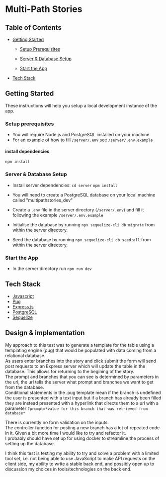 # Multi-Path Stories

## Table of Contents

- [Getting Started](#Getting-Started)

  - [Setup Prerequisites](#Setup-Prerequisites)

  - [Server & Database Setup](#Server-&-Database-Setup)

  - [Start the App](#Start-the-App)

- [Tech Stack](#Tech-Stack)

## Getting Started

These instructions will help you setup a local development instance of the app.

### Setup prerequisites

- You will require Node.js and PostgreSQL installed on your machine.
- For an example of how to fill `/server/.env` see `/server/.env.example`

#### install dependencies

`npm install`

### Server & Database Setup

- Install server dependencies:
  `cd server`
  `npm install`
- You will need to create a PostgreSQL database on your local machine called "multipathstories_dev"
- Create a `.env` file in the server directory (`/server/.env`) and fill it following the example `/server/.env.example`
- Initialise the database by running `npx sequelize-cli db:migrate` from within the server directory.

- Seed the database by running `npx sequelize-cli db:seed:all` from within the server directory.

### Start the App

- In the server directory run `npm run dev`

## Tech Stack

- [Javascript](https://www.javascript.com/)
- [Pug](https://pugjs.org/api/getting-started.html)
- [Express.js](https://expressjs.com/)
- [PostgreSQL](https://www.postgresql.org/)
- [Sequelize](https://sequelize.org/)

## Design & implementation

My approach to this test was to generate a template for the table using a templating engine (pug) that would be populated with data coming from a relational database.<br>
As users enter branches into the story and click submit the form will send post requests to an Express server which will update the table in the database. This allows for returning to the begining of the story.<br>
The prompt and branches that you can see is determined by parameters in the url, the url tells the server what prompt and branches we want to get from the database.<br>
Conditional statements in the .pug template mean if the branch is undefined the user is presented with a text input but if a branch has already been filled they are instead presented with a hyperlink that directs them to a url with a parameter
`?prompt=*value for this branch that was retrieved from database*`

There is currently no form validation on the inputs.<br>
The controller function for posting a new branch has a lot of repeated code in it. Given a bit more time I would like to try and refactor it.<br>
I probably should have set up for using docker to streamline the process of setting up the database.<br>

I think this test is testing my ability to try and solve a problem with a limited tool set, i.e. not being able to use JavaScript to make API requests on the client side, my ability to write a stable back end, and possibly open up to discussion my choices in tools/technologies on the back end.
